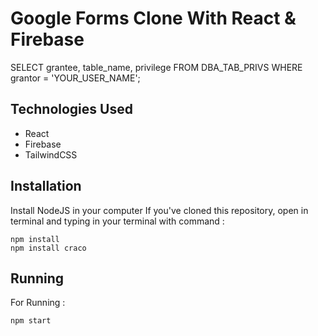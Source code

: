 # Google Forms Clone With React & Firebase

SELECT grantee, table_name, privilege
FROM DBA_TAB_PRIVS
WHERE grantor = 'YOUR_USER_NAME';

## Technologies Used
- React
- Firebase
- TailwindCSS
## Installation
Install NodeJS in your computer
If you've cloned this repository, open in terminal and typing in your terminal with command :
```
npm install
npm install craco
```

## Running
For Running :
```
npm start
```

